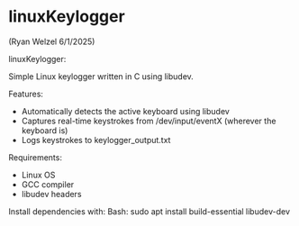 # linuxKeylogger

(Ryan Welzel 6/1/2025)

linuxKeylogger:

Simple Linux keylogger written in C using libudev.

Features:
- Automatically detects the active keyboard using libudev
- Captures real-time keystrokes from /dev/input/eventX (wherever the keyboard is)
- Logs keystrokes to keylogger_output.txt

Requirements:
- Linux OS
- GCC compiler
- libudev headers

Install dependencies with:
Bash: sudo apt install build-essential libudev-dev
